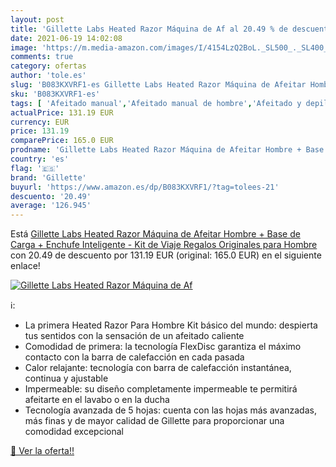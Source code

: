 ```yaml
---
layout: post
title: 'Gillette Labs Heated Razor Máquina de Af al 20.49 % de descuento'
date: 2021-06-19 14:02:08
image: 'https://m.media-amazon.com/images/I/4154LzQ2BoL._SL500_._SL400_.jpg'
comments: true
category: ofertas
author: 'tole.es'
slug: 'B083KXVRF1-es Gillette Labs Heated Razor Máquina de Afeitar Hombre +...'
sku: 'B083KXVRF1-es'
tags: [ 'Afeitado manual','Afeitado manual de hombre','Afeitado y depilación','Belleza','Kits de afeitado manual para hombre','enchufe','gillette','inteligente', ]
actualPrice: 131.19 EUR
currency: EUR
price: 131.19
comparePrice: 165.0 EUR
prodname: 'Gillette Labs Heated Razor Máquina de Afeitar Hombre + Base de Carga + Enchufe Inteligente - Kit de Viaje  Regalos Originales para Hombre'
country: 'es'
flag: '🇪🇸'
brand: 'Gillette'
buyurl: 'https://www.amazon.es/dp/B083KXVRF1/?tag=tolees-21'
descuento: '20.49'
average: '126.945'
---
```


Está [Gillette Labs Heated Razor Máquina de Afeitar Hombre + Base de Carga + Enchufe Inteligente - Kit de Viaje  Regalos Originales para Hombre](https://www.amazon.es/dp/B083KXVRF1/?tag=tolees-21) con 20.49 de descuento por 131.19 EUR (original: 165.0 EUR) en el siguiente enlace!

[![Gillette Labs Heated Razor Máquina de Af](https://m.media-amazon.com/images/I/4154LzQ2BoL._SL500_._SL400_.jpg)](https://www.amazon.es/dp/B083KXVRF1/?tag=tolees-21)

ℹ️:

- La primera Heated Razor Para Hombre Kit básico del mundo: despierta tus sentidos con la sensación de un afeitado caliente
- Comodidad de primera: la tecnología FlexDisc garantiza el máximo contacto con la barra de calefacción en cada pasada
- Calor relajante: tecnología con barra de calefacción instantánea, continua y ajustable
- Impermeable: su diseño completamente impermeable te permitirá afeitarte en el lavabo o en la ducha
- Tecnología avanzada de 5 hojas: cuenta con las hojas más avanzadas, más finas y de mayor calidad de Gillette para proporcionar una comodidad excepcional

[🛒 Ver la oferta!!](https://www.amazon.es/dp/B083KXVRF1/?tag=tolees-21)
